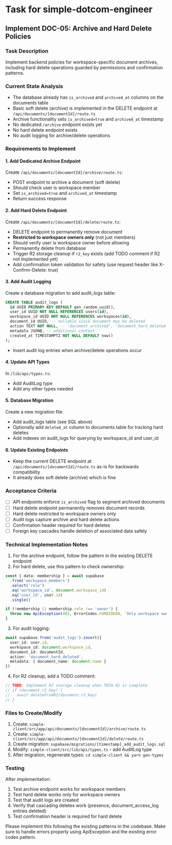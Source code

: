 # Task for simple-dotcom-engineer

## Implement DOC-05: Archive and Hard Delete Policies

### Task Description
Implement backend policies for workspace-specific document archives, including hard delete operations guarded by permissions and confirmation patterns.

### Current State Analysis
- The database already has `is_archived` and `archived_at` columns on the documents table
- Basic soft delete (archive) is implemented in the DELETE endpoint at `/api/documents/[documentId]/route.ts`
- Archive functionality sets `is_archived=true` and `archived_at` timestamp
- No dedicated `/archive` endpoint exists yet
- No hard delete endpoint exists
- No audit logging for archive/delete operations

### Requirements to Implement

#### 1. Add Dedicated Archive Endpoint
Create `/api/documents/[documentId]/archive/route.ts`:
- POST endpoint to archive a document (soft delete)
- Should check user is workspace member
- Set `is_archived=true` and `archived_at` timestamp
- Return success response

#### 2. Add Hard Delete Endpoint
Create `/api/documents/[documentId]/delete/route.ts`:
- DELETE endpoint to permanently remove document
- **Restricted to workspace owners only** (not just members)
- Should verify user is workspace owner before allowing
- Permanently delete from database
- Trigger R2 storage cleanup if `r2_key` exists (add TODO comment if R2 not implemented yet)
- Add confirmation token validation for safety (use request header like X-Confirm-Delete: true)

#### 3. Add Audit Logging
Create a database migration to add audit_logs table:
```sql
CREATE TABLE audit_logs (
  id UUID PRIMARY KEY DEFAULT gen_random_uuid(),
  user_id UUID NOT NULL REFERENCES users(id),
  workspace_id UUID NOT NULL REFERENCES workspaces(id),
  document_id UUID, -- nullable since document may be deleted
  action TEXT NOT NULL, -- 'document_archived', 'document_hard_deleted'
  metadata JSONB, -- additional context
  created_at TIMESTAMPTZ NOT NULL DEFAULT now()
);
```
- Insert audit log entries when archive/delete operations occur

#### 4. Update API Types
In `/lib/api/types.ts`:
- Add AuditLog type
- Add any other types needed

#### 5. Database Migration
Create a new migration file:
- Add audit_logs table (see SQL above)
- Optionally add `deleted_at` column to documents table for tracking hard deletes
- Add indexes on audit_logs for querying by workspace_id and user_id

#### 6. Update Existing Endpoints
- Keep the current DELETE endpoint at `/api/documents/[documentId]/route.ts` as-is for backwards compatibility
- It already does soft delete (archive) which is fine

### Acceptance Criteria
- [ ] API endpoints enforce `is_archived` flag to segment archived documents
- [ ] Hard delete endpoint permanently removes document records
- [ ] Hard delete restricted to workspace owners only
- [ ] Audit logs capture archive and hard delete actions
- [ ] Confirmation header required for hard deletes
- [ ] Foreign key cascades handle deletion of associated data safely

### Technical Implementation Notes

1. For the archive endpoint, follow the pattern in the existing DELETE endpoint
2. For hard delete, use this pattern to check ownership:
```typescript
const { data: membership } = await supabase
  .from('workspace_members')
  .select('role')
  .eq('workspace_id', document.workspace_id)
  .eq('user_id', user.id)
  .single()

if (!membership || membership.role !== 'owner') {
  throw new ApiException(403, ErrorCodes.FORBIDDEN, 'Only workspace owners can permanently delete documents')
}
```

3. For audit logging:
```typescript
await supabase.from('audit_logs').insert({
  user_id: user.id,
  workspace_id: document.workspace_id,
  document_id: documentId,
  action: 'document_hard_deleted',
  metadata: { document_name: document.name }
})
```

4. For R2 cleanup, add a TODO comment:
```typescript
// TODO: Implement R2 storage cleanup when TECH-02 is complete
// if (document.r2_key) {
//   await deleteFromR2(document.r2_key)
// }
```

### Files to Create/Modify
1. Create: `simple-client/src/app/api/documents/[documentId]/archive/route.ts`
2. Create: `simple-client/src/app/api/documents/[documentId]/delete/route.ts`
3. Create migration: `supabase/migrations/[timestamp]_add_audit_logs.sql`
4. Modify: `simple-client/src/lib/api/types.ts` - add AuditLog type
5. After migration, regenerate types: `cd simple-client && yarn gen-types`

### Testing
After implementation:
1. Test archive endpoint works for workspace members
2. Test hard delete works only for workspace owners
3. Test that audit logs are created
4. Verify that cascading deletes work (presence, document_access_log entries deleted)
5. Test confirmation header is required for hard delete

Please implement this following the existing patterns in the codebase. Make sure to handle errors properly using ApiException and the existing error codes pattern.